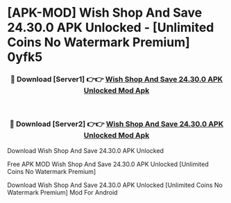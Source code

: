 # [APK-MOD] Wish  Shop And Save 24.30.0 APK Unlocked - [Unlimited Coins No Watermark Premium] 0yfk5



<div align="center">
<h3>🔴 Download [Server1] 👉👉 <a href="https://momento.my/?title=Wish__Shop_And_Save_24.30.0_APK_Unlocked">Wish  Shop And Save 24.30.0 APK Unlocked Mod Apk</a></h3><br>

<h3>🔴 Download [Server2] 👉👉 <a href="https://momento.my/?title=Wish__Shop_And_Save_24.30.0_APK_Unlocked">Wish  Shop And Save 24.30.0 APK Unlocked Mod Apk</a></h3>
</div>



Download Wish  Shop And Save 24.30.0 APK Unlocked 

Free APK MOD Wish  Shop And Save 24.30.0 APK Unlocked [Unlimited Coins No Watermark Premium]

Download Wish  Shop And Save 24.30.0 APK Unlocked [Unlimited Coins No Watermark Premium] Mod For Android
